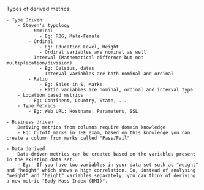 Types of derived metrics:

    - Type Driven
        - Steven's typology
            - Nominal 
                - Eg: RBG, Male-Female
            - Ordinal 
                - Eg: Education Level, Height
                - Ordinal variables are nominal as well
            - Interval (Mathematical differnce but not multiplication/division)
                - Eg: Celsius, dates 
                - Interval variables are both nominal and ordinal
            - Ratio
                - Eg: Sales in $, Marks
                - Ratio variables are nominal, ordinal and interval type
        - Location based metrics
            - Eg: Continent, Country, State, ...
        - Type Metrics
            - Eg: Web URL: Hostname, Parameters, SSL

    - Business driven
        Deriving metrics from columns require domain knowledge
        - Eg: Cutoff marks in JEE exam, based on this knowledge you can create a column from marks called "Pass/Fail"

    - Data derived 
        Data-driven metrics can be created based on the variables present in the existing data set.
        - Eg:  If you have two variables in your data set such as "weight" and "height" which shows a high correlation. So, instead of analysing "weight" and "height" variables separately, you can think of deriving a new metric "Body Mass Index (BMI)".